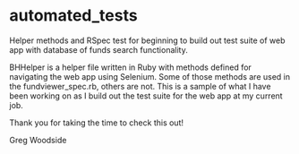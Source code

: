 # automated_tests

Helper methods and RSpec test for beginning to build out test suite of web app with database of funds search functionality.

BHHelper is a helper file written in Ruby with methods defined for navigating the web app using Selenium.
Some of those methods are used in the fundviewer_spec.rb, others are not.
This is a sample of what I have been working on as I build out the test suite for the web app at my current job.

Thank you for taking the time to check this out!

Greg Woodside